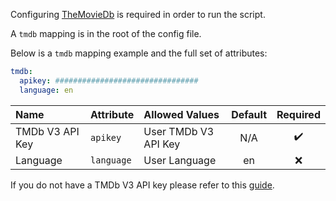 Configuring [TheMovieDb](https://www.themoviedb.org/) is required in order to run the script. 

A `tmdb` mapping is in the root of the config file.

Below is a `tmdb` mapping example and the full set of attributes:
```yaml
tmdb:
  apikey: ################################
  language: en
```

| Name | Attribute | Allowed Values | Default | Required |
| :--- | :--- | :--- | :---: | :---: |
| TMDb V3 API Key | `apikey` | User TMDb V3 API Key | N/A | :heavy_check_mark: |
| Language | `language` | User Language | en | :x: |

If you do not have a TMDb V3 API key please refer to this [guide](https://developers.themoviedb.org/3/getting-started/introduction).
